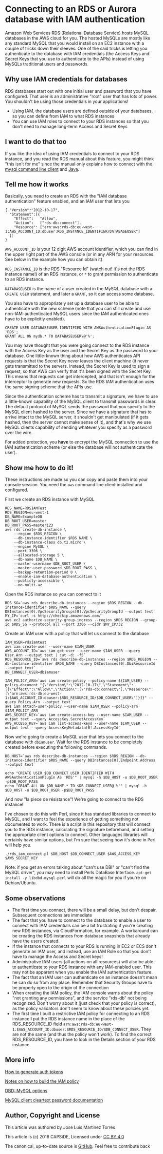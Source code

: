 # Connecting to an RDS or Aurora database with IAM authentication

Amazon Web Services RDS (Relational Database Service) hosts MySQL databases in the AWS cloud for you. The hosted
MySQLs are mostly like any standard MySQL that you would install on an EC2 instance with a couple of tricks down
their sleeves. One of the said tricks is letting you authenticate to the database with IAM credentials (the Access
Keys and Secret Keys that you use to authenticate to the APIs) instead of using MySQLs traditional users and 
passwords.

## Why use IAM credentials for databases

RDS databases start out with one initial user and password that you have configured. That user is an administrative
"root" user that has lots of power. You shouldn't be using those credentials in your applications!

- Using IAM, the database users are defined outside of your databases, so you can define from IAM to what RDS instances
- You can use IAM roles to connect to your RDS instances so that you don't need to manage long-term Access and Secret Keys

## I want to do that too

If you like the idea of using IAM credentials to connect to your RDS instance, and you read the RDS manual about 
this feature, you might think "this isn't for me" since the manual only explains how to connect with the 
[mysql command line client](https://docs.aws.amazon.com/AmazonRDS/latest/UserGuide/UsingWithRDS.IAMDBAuth.Connecting.AWSCLI.html) and 
[Java](https://docs.aws.amazon.com/AmazonRDS/latest/UserGuide/UsingWithRDS.IAMDBAuth.Connecting.html).

## Tell me how it works

Basically, you need to create an RDS with the "IAM database authentication" feature enabled, and an IAM user that lets you

```
{ "Version":"2012-10-17",
  "Statement":[{
    "Effect":   "Allow",
    "Action":   ["rds-db:connect"],
    "Resource": ["arn:aws:rds-db:eu-west-1:AWS_ACCOUNT_ID:dbuser:RDS_INSTANCE_IDENTIFIER/DATABASEUSER"]
  }]
}
```

`AWS_ACCOUNT_ID` is your 12 digit AWS account identifier, which you can find in the upper right part of the AWS console (or in any ARN for your resources. See below in the example how you can obtain it).

`RDS_INSTANCE_ID` is the RDS "Resource Id" (watch out! It's not the RDS instance name!) of an RDS instance, or `*` to grant permission to authenticate to an RDS instance.

`DATABASEUSER` is the name of a user created in the MySQL database with a `CREATE USER` statement, and later a `GRANT`, so it can access
some database.

You also have to appropriately set up a database user to be able to authenticate with the new scheme (note that you can still create and use non-IAM-authenticated MySQL users since the IAM authenticated ones have to be explicitly enabled).

```
CREATE USER DATABASEUSER IDENTIFIED WITH AWSAuthenticationPlugin AS 'RDS';
GRANT ALL ON mydb.* TO DATABASEUSER\@'%';
```

You may have thought that you were going connect to the RDS instance with the Access Key as the user and the Secret Key as the password to your database. One little-known thing about how AWS authenticates API requests is that the Secret Key never leaves the client machine (it never gets transmitted to the servers. Instead, the Secret Key is used to sign a request, so that AWS can verify that it's been signed with the Secret Key. This means that requests can get intercepted, and that isn't enough for the interceptor to generate new requests. So the RDS IAM authentication uses the same signing scheme that the APIs use.

Since the authentication scheme has to transmit a signature, we have to use a little-known capability of the MySQL client to transmit passwords in clear. The default protocol of MySQL sends the password that you specify to the MySQL client hashed to the server. Since we have a signature that has to arrive intact to the MySQL server, it shouldn't get manipulated (if it gets hashed, then the server cannot make sense of it), and that's why we use MySQL clients capability of sending whatever you specify as a password over the wire.

For added protection, you __have__ to encrypt the MySQL connection to use the IAM authentication scheme (or else the database will not authenticate the user).

## Show me how to do it!

These instructions are made so you can copy and paste them into your console session. You need the `aws` command line client installed and configured.

First we create an RDS instance with MySQL
```
RDS_NAME=RDSIAMTest
RDS_REGION=eu-west-1
DB_NAME=ExampleDB
DB_ROOT_USER=master
DB_ROOT_PASS=master123
aws rds create-db-instance \
    --region $RDS_REGION \
    --db-instance-identifier $RDS_NAME \
    --db-instance-class db.t2.micro \
    --engine MySQL \
    --port 3306 \
    --allocated-storage 5 \
    --db-name $DB_NAME \
    --master-username $DB_ROOT_USER \
    --master-user-password $DB_ROOT_PASS \
    --backup-retention-period 0 \
    --enable-iam-database-authentication \
    --publicly-accessible \
    --no-multi-az
```

Open the RDS instance so you can connect to it

```
RDS_SG=`aws rds describe-db-instances --region $RDS_REGION --db-instance-identifier $RDS_NAME --query DBInstances[0].VpcSecurityGroups[0].VpcSecurityGroupId --output text`
MY_IP=`curl -s http://checkip.amazonaws.com/`
aws ec2 authorize-security-group-ingress --region $RDS_REGION --group-id $RDS_SG --protocol all --port 3306 --cidr $MY_IP/32
```

Create an IAM user with a policy that will let us connect to the database

```
IAM_USER=rdsiamtest
aws iam create-user --user-name $IAM_USER
AWS_ACCOUNT_ID=`aws iam get-user --user-name $IAM_USER --query User.Arn --output text | cut -d: -f5`
RDS_RESOURCE_ID=`aws rds describe-db-instances --region $RDS_REGION --db-instance-identifier $RDS_NAME --query DBInstances[0].DbiResourceId --output text`
DB_CONNECT_USER=dbiamuser

IAM_POLICY_ARN=`aws iam create-policy --policy-name ${IAM_USER} --policy-document "{\"Version\":\"2012-10-17\",\"Statement\":[{\"Effect\":\"Allow\",\"Action\":[\"rds-db:connect\"],\"Resource\":[\"arn:aws:rds-db:eu-west-1:$AWS_ACCOUNT_ID:dbuser:$RDS_RESOURCE_ID/$DB_CONNECT_USER\"]}]}" --query Policy.Arn --output text`
aws iam attach-user-policy --user-name $IAM_USER --policy-arn $IAM_POLICY_ARN
AWS_SECRET_KEY=`aws iam create-access-key --user-name $IAM_USER --output text --query AccessKey.SecretAccessKey`
AWS_ACCESS_KEY=`aws iam list-access-keys --user-name $IAM_USER --output text --query AccessKeyMetadata[0].AccessKeyId`
```

Now we're going to create a MySQL user that lets you connect to the database with `dbiamuser`. Wait for the RDS instance to be completely created before executing the following commands.

```
DB_HOST=`aws rds describe-db-instances --region $RDS_REGION --db-instance-identifier $RDS_NAME --query DBInstances[0].Endpoint.Address --output text`

echo "CREATE USER $DB_CONNECT_USER IDENTIFIED WITH AWSAuthenticationPlugin AS 'RDS'" | mysql -h $DB_HOST -u $DB_ROOT_USER -p$DB_ROOT_PASS
echo "GRANT ALL ON $DB_NAME.* TO $DB_CONNECT_USER@'%'" | mysql -h $DB_HOST -u $DB_ROOT_USER -p$DB_ROOT_PASS
```

And now "la piece de résistance"! We're going to connect to the RDS instance!

I've chosen to do this with Perl, since it has standard libraries to connect to MySQL, and I want to feel the experience of getting something not documented to work. There is a script in this repository that will connect you to the RDS instance, calculating the signature beforehand, and setting the appropriate client options to connect. Other languages libraries will certainly have similar options, but I'm sure that seeing how it's done in Perl will help you.

```
./rds_iam_connect.pl $DB_HOST $DB_CONNECT_USER $AWS_ACCESS_KEY $AWS_SECRET_KEY
```

Note: if you get an errors talking about "can't use DBI" or "can't find the MySQL driver", you may need to install Perls DataBase Interface. `apt-get install -y libdbd-mysql-perl` will do all the magic for you if you're on Debian/Ubuntu.

## Some observations

- The first time you connect, there will be a small delay, but don't despair. Subsequent connections are immediate
- The fact that you have to connect to the database to enable a user to connect with IAM credentials can be a bit frustrating if you're creating new RDS instances, via CloudFormation, for example. A workaround can be creating the RDS instances from database snapshots that already have the users created.
- If the instance that connects to your RDS is running in EC2 or ECS don't generate an IAM user, and instead, use an IAM Role so that you don't have to manage the Access and Secret keys!
- Administrative IAM users (all actions on all resources) will also be able to authenticate to your RDS instance with any IAM-enabled user. This may not be apparent when you enable the IAM authentication feature.
- The fact that an IAM user can authenticate on an instance doesn't mean he can do so from any place. Remember that Security Groups have to be properly open to the origin of the connection
- When creating the IAM policy, the IAM console warns about the policy "not granting any permissions", and the service "rds-db" not being recognized. Don't worry about it (just check that your policy is correct), as the policy validators don't seem to know about these policies yet.
- The first time I built a restrictive IAM policy for connecting to an RDS instance I put the RDS instance name in the place of the RDS_RESOURCE_ID field `arn:aws:rds-db:eu-west-1:$AWS_ACCOUNT_ID:dbuser:$RDS_RESOURCE_ID/$DB_CONNECT_USER`. They are not the same (and thus the policy won't work). To find the correct RDS_RESOURCE_ID, you have to look in the Details section of your RDS instance.

## More info

[How to generate auth tokens](https://docs.aws.amazon.com/AmazonRDS/latest/UserGuide/UsingWithRDS.IAMDBAuth.Connecting.Java.html)

[Notes on how to build the IAM policy](https://docs.aws.amazon.com/AmazonRDS/latest/UserGuide/UsingWithRDS.IAMDBAuth.IAMPolicy.html)

[DBD::MySQL options](https://metacpan.org/pod/DBD::mysql#mysql_ssl)

[MySQL client cleartext password documentation](https://dev.mysql.com/doc/refman/5.5/en/cleartext-pluggable-authentication.html)

## Author, Copyright and License

This article was authored by Jose Luis Martinez Torres

This article is (c) 2018 CAPSiDE, Licensed under [CC BY 4.0](https://creativecommons.org/licenses/by/4.0/)

The canonical, up-to-date source is [GitHub](https://github.com/pplu/perl-rds-iam-authentication). Feel free to
contribute back
